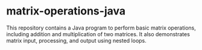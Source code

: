 # matrix-operations-java
This repository contains a Java program to perform basic matrix operations, including addition and multiplication of two matrices. It also demonstrates matrix input, processing, and output using nested loops.
